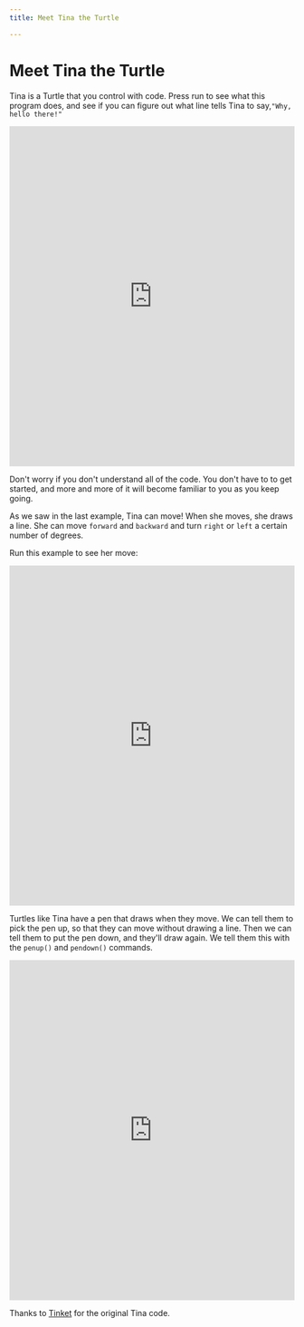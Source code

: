```yaml
---
title: Meet Tina the Turtle

---
```



# Meet Tina the Turtle

Tina is a Turtle that you control with code.  Press run to see what this program does, and see if you can figure out what line tells Tina to say,`"Why, hello there!"`

<iframe width="100%" height="600" src="https://trinket.io/tools/1.0/jekyll/embed/python#code=%23%20Tina%20The%20Turtle%20from%20https%3A//trinket.io/eric-busboom/courses/introduction-to-python-programming%0Aimport%20turtle%0Atina%20%3D%20turtle.Turtle%28%29%0Atina.shape%28%27turtle%27%29%0A%0Atina.penup%28%29%0Atina.forward%2820%29%0Atina.write%28%22Why%2C%20hello%20there%21%22%29%0Atina.backward%2820%29" frameborder="0" marginwidth="0" marginheight="0" allowfullscreen></iframe>

Don't worry if you don't understand all of the code.  You don't have to to get started, and more and more of it will become familiar to you as you keep going.

As we saw in the last example, Tina can move!  When she moves, she draws a line.  She can move `forward` and `backward` and turn `right` or `left` a certain number of degrees.

Run this example to see her move:

<iframe width="100%" height="600" src="https://trinket.io/tools/1.0/jekyll/embed/python#code=import%20turtle%0Atina%20%3D%20turtle.Turtle%28%29%0Atina.shape%28%22turtle%22%29%0A%0Atina.forward%2850%29%0Atina.left%2890%29%0Atina.forward%2850%29%0Atina.left%2890%29%0Atina.forward%2850%29" frameborder="0" marginwidth="0" marginheight="0" allowfullscreen></iframe>

Turtles like Tina have a pen that draws when they move.  We can tell them to pick the pen up, so that they can move without drawing a line.  Then we can tell them to put the pen down, and they'll draw again.  We tell them this with the `penup()` and `pendown()` commands.

<iframe width="100%" height="600" src="https://trinket.io/tools/1.0/jekyll/embed/python#code=import%20turtle%0Atina%20%3D%20turtle.Turtle%28%29%0Atina.shape%28%27turtle%27%29%0A%0Atina.penup%28%29%0Atina.goto%280%2C100%29%0Atina.write%28%22I%20don%27t%20draw%20when%20my%20pen%20is%20up%21%22%29%0Atina.goto%280%2C50%29%0Atina.pendown%28%29%0Atina.write%28%22I%20do%20draw%20when%20my%20pen%20is%20down%21%22%29%0Atina.goto%28-50%2C50%29" frameborder="0" marginwidth="0" marginheight="0" allowfullscreen></iframe>


Thanks to [Tinket](https://trinket.io/) for the original Tina code. 
